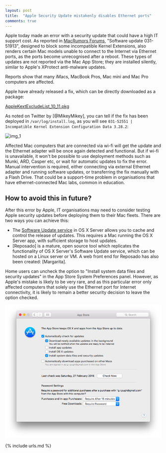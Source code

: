 ```yaml
---
layout: post
title:  "Apple Security Update mistakenly disables Ethernet ports"
comments: true
---
```


Apple today made an error with a security update that could have a high IT support cost.
As reported in [MacRumors Forums](http://forums.macrumors.com/threads/software-update-031-51913-will-break-your-ethernet-driver.1958521/),
"Software update 031-51913", designed to block some incompatible Kernel Extensions, 
also renders certain Mac models unable to connect to the Internet via Ethernet ports, as 
the ports become unrecognised after a reboot. These types of updates are not reported via the Mac App Store; they 
are installed silently, similar to Apple's XProtect anti-malware updates.

Reports show that many iMacs, MacBook Pros, Mac mini and Mac Pro computers are affected.

Apple have already released a fix, which can be directly downloaded as a package:

[AppleKextExcludeList_10_11.pkg](http://swcdn.apple.com/content/downloads/47/55/031-52551/djk479pucjbs7r2ln9u3n0573nt31ifb45/AppleKextExcludeList_10_11.pkg)

As noted on Twitter by [@MikeyMikey], you can tell if the fix has been deployed in 
`/var/log/install.log`, as you will see `031-52551 | Incompatible Kernel Extension Configuration Data 3.28.2`:

![img_1]

Affected Mac computers that are connected via wi-fi will get the update and the Ethernet 
adapter will be once again detected and functional. But if wi-fi is unavailable, it won't be possible to use deployment
methods such as Munki, ARD, Casper etc, or wait for automatic updates to fix the error. 
Manual intervention is required, either connecting via external Ethernet adapter and running 
software updates, or transferring the fix manually with a Flash Drive.  That could be a 
support-time problem in organisations that have ethernet-connected Mac labs, common in education.

How to avoid this in future?
----------

After this error by Apple, IT organisations may need to consider testing Apple security updates before 
deploying them to their Mac fleets.  There are two ways you can achieve this:

*  The [Software Update service](https://support.apple.com/en-us/HT202030) in OS X Server
   allows you to cache and control the release of updates.  This requires a Mac running the OS X Server app, 
   with sufficient storage to host updates.  
*  [Reposado] is a mature, open source tool which replicates the functionality of OS X Server's 
   Software Update service, which can be hosted on a Linux server or VM. A web front end for 
   Reposado has also been created: [Margarita].

Home users can uncheck the option to "Install system data files and security updates" in the App Store System Preferences panel. 
However, as Apple's mistake is likely to be very rare, and as this particular error only affected computers that solely use 
the Ethernet port for Internet connectivity, it is likely to remain a better security decision to leave the option checked.

![img_2]

[img_1]: https://pbs.twimg.com/media/CcQi97EUEAARKJs.jpg
[img_2]: /assets/images/app-store-preferences.png

{% include urls.md %}

